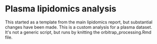 # Plasma lipidomics analysis
 
This started as a template from the main lipidomics report, but substantial changes have been made. This is a custom analysis for a plasma dataset. It's not a generic script, but runs by knitting the orbitrap_processing.Rmd file.
